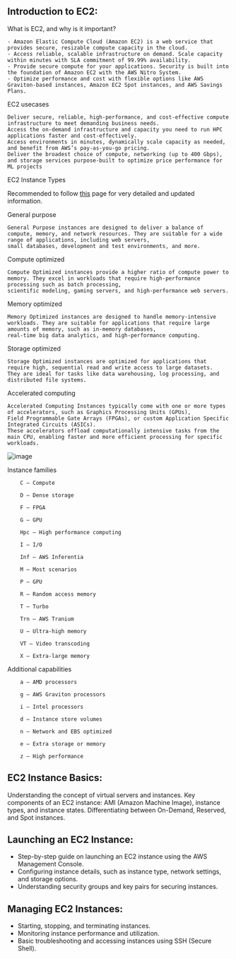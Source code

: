 

## Introduction to EC2:

What is EC2, and why is it important?

```
- Amazon Elastic Compute Cloud (Amazon EC2) is a web service that provides secure, resizable compute capacity in the cloud.
- Access reliable, scalable infrastructure on demand. Scale capacity within minutes with SLA commitment of 99.99% availability.
- Provide secure compute for your applications. Security is built into the foundation of Amazon EC2 with the AWS Nitro System.
- Optimize performance and cost with flexible options like AWS Graviton-based instances, Amazon EC2 Spot instances, and AWS Savings Plans.
```

EC2 usecases

```
Deliver secure, reliable, high-performance, and cost-effective compute infrastructure to meet demanding business needs.
Access the on-demand infrastructure and capacity you need to run HPC applications faster and cost-effectively.
Access environments in minutes, dynamically scale capacity as needed, and benefit from AWS’s pay-as-you-go pricing.
Deliver the broadest choice of compute, networking (up to 400 Gbps), and storage services purpose-built to optimize price performance for ML projects
```

EC2 Instance Types

Recommended to follow [this](https://docs.aws.amazon.com/AWSEC2/latest/UserGuide/instance-types.html) page for very detailed and updated information.

General purpose

```
General Purpose instances are designed to deliver a balance of compute, memory, and network resources. They are suitable for a wide range of applications, including web servers,
small databases, development and test environments, and more.
```

Compute optimized

```
Compute Optimized instances provide a higher ratio of compute power to memory. They excel in workloads that require high-performance processing such as batch processing, 
scientific modeling, gaming servers, and high-performance web servers.
```

Memory optimized

```
Memory Optimized instances are designed to handle memory-intensive workloads. They are suitable for applications that require large amounts of memory, such as in-memory databases,
real-time big data analytics, and high-performance computing.
```

Storage optimized

```
Storage Optimized instances are optimized for applications that require high, sequential read and write access to large datasets. 
They are ideal for tasks like data warehousing, log processing, and distributed file systems.
```

Accelerated computing

```
Accelerated Computing Instances typically come with one or more types of accelerators, such as Graphics Processing Units (GPUs),
Field Programmable Gate Arrays (FPGAs), or custom Application Specific Integrated Circuits (ASICs). 
These accelerators offload computationally intensive tasks from the main CPU, enabling faster and more efficient processing for specific workloads.
```

![image](https://github.com/iam-veeramalla/aws-devops-zero-to-hero/assets/43399466/fc8e083c-dba5-41a6-94b9-14ebef0255c1)

Instance families

```
    C – Compute

    D – Dense storage

    F – FPGA

    G – GPU

    Hpc – High performance computing

    I – I/O

    Inf – AWS Inferentia

    M – Most scenarios

    P – GPU

    R – Random access memory

    T – Turbo

    Trn – AWS Tranium

    U – Ultra-high memory

    VT – Video transcoding

    X – Extra-large memory
```

Additional capabilities

```
    a – AMD processors

    g – AWS Graviton processors

    i – Intel processors

    d – Instance store volumes

    n – Network and EBS optimized

    e – Extra storage or memory

    z – High performance
```

## EC2 Instance Basics:

Understanding the concept of virtual servers and instances.
Key components of an EC2 instance: AMI (Amazon Machine Image), instance types, and instance states.
Differentiating between On-Demand, Reserved, and Spot instances.

## Launching an EC2 Instance:

- Step-by-step guide on launching an EC2 instance using the AWS Management Console.
- Configuring instance details, such as instance type, network settings, and storage options.
- Understanding security groups and key pairs for securing instances.

## Managing EC2 Instances:

- Starting, stopping, and terminating instances.
- Monitoring instance performance and utilization.
- Basic troubleshooting and accessing instances using SSH (Secure Shell).
